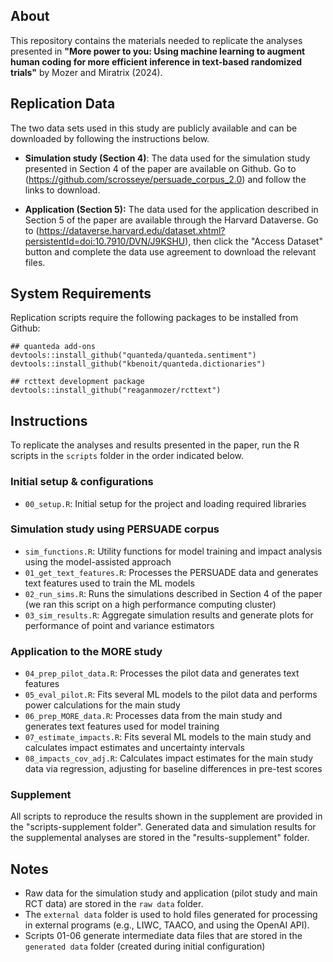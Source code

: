 ## About 
This repository contains the materials needed to replicate the analyses presented in **"More power to you: Using machine learning to augment human coding for more efficient inference in text-based randomized trials"** by Mozer and Miratrix (2024).

## Replication Data
The two data sets used in this study are publicly available and can be downloaded by following the instructions below.

- **Simulation study (Section 4)**: The data used for the simulation study presented in Section 4 of the paper are available on Github. Go to (https://github.com/scrosseye/persuade_corpus_2.0) and follow the links to download.

- **Application (Section 5):** The data used for the application described in Section 5 of the paper are available through the Harvard Dataverse. Go to  (https://dataverse.harvard.edu/dataset.xhtml?persistentId=doi:10.7910/DVN/J9KSHU), then click the "Access Dataset" button and complete the data use agreement to download the relevant files.


## System Requirements
Replication scripts require the following packages to be installed from Github:

```{r}
## quanteda add-ons
devtools::install_github("quanteda/quanteda.sentiment")
devtools::install_github("kbenoit/quanteda.dictionaries")

## rcttext development package
devtools::install_github("reaganmozer/rcttext")

```	

## Instructions
To replicate the analyses and results presented in the paper, run the R scripts in the `scripts` folder in the order indicated below. 

### Initial setup \& configurations
- `00_setup.R`: Initial setup for the project and loading required libraries

### Simulation study using PERSUADE corpus
- `sim_functions.R`: Utility functions for model training and impact analysis using the model-assisted approach
- `01_get_text_features.R`: Processes the PERSUADE data and generates text features used to train the ML models
- `02_run_sims.R`: Runs the simulations described in Section 4 of the paper (we ran this script on a high performance computing cluster)
- `03_sim_results.R`: Aggregate simulation results and generate plots for performance of point and variance estimators

### Application to the MORE study
- `04_prep_pilot_data.R`: Processes the pilot data and generates text features
- `05_eval_pilot.R`: Fits several ML models to the pilot data and performs power calculations for the main study
- `06_prep_MORE_data.R`: Processes data from the main study and generates text features used for model training
- `07_estimate_impacts.R`: Fits several ML models to the main study and calculates impact estimates and uncertainty intervals
- `08_impacts_cov_adj.R`: Calculates impact estimates for the main study data via regression, adjusting for baseline differences in pre-test scores


### Supplement
All scripts to reproduce the results shown in the supplement are provided in the "scripts-supplement folder". Generated data and simulation results for the supplemental analyses are stored in the "results-supplement" folder.

## Notes
- Raw data for the simulation study and application (pilot study and main RCT data) are stored in the `raw data` folder.
- The `external data` folder is used to hold files generated for processing in external programs (e.g., LIWC, TAACO, and using the OpenAI API).
- Scripts 01-06 generate intermediate data files that are stored in the `generated data` folder (created during initial configuration)

